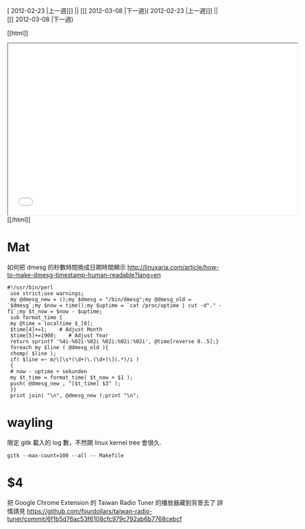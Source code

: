 [ 2012-02-23 |上一週]]] || [[[ 2012-03-08 |下一週]( 2012-02-23 |上一週]]] || [[[ 2012-03-08 |下一週)



[[html]]
<iframe src='<http://pad.hackingthursday.org>  ?showControls=true&showChat=true&showLineNumbers=true&useMonospaceFont=false' width=675 height=400></iframe>
[[/html]]


# Mat

如何把 dmesg 的秒數時間換成日期時間顯示
<http://linuxaria.com/article/how-to-make-dmesg-timestamp-human-readable?lang=en>  

    #!/usr/bin/perl
     use strict;use warnings;
     my @dmesg_new = ();my $dmesg = "/bin/dmesg";my @dmesg_old = `$dmesg`;my $now = time();my $uptime = `cat /proc/uptime | cut -d"." -f1`;my $t_now = $now - $uptime;
     sub format_time {
     my @time = localtime $_[0];
     $time[4]+=1;    # Adjust Month
     $time[5]+=1900;    # Adjust Year
     return sprintf '%4i-%02i-%02i %02i:%02i:%02i', @time[reverse 0..5];}
     foreach my $line ( @dmesg_old ){
     chomp( $line );
     if( $line =~ m/\[\s*(\d+)\.(\d+)\](.*)/i )
     {
     # now - uptime + sekunden
     my $t_time = format_time( $t_now + $1 );
     push( @dmesg_new , "[$t_time] $3" );
     }}
     print join( "\n", @dmesg_new );print "\n";


# wayling

限定 gitk 載入的 log 數，不然開 linux kernel tree 會很久.

    gitk --max-count=100 --all -- Makefile


# $4

把 Google Chrome Extension 的 Taiwan Radio Tuner 的播放器藏到背景去了
詳情請見 <https://github.com/fourdollars/taiwan-radio-tuner/commit/6f1b5d76ac53f6108cfc979c792ab6b7768cebcf>  